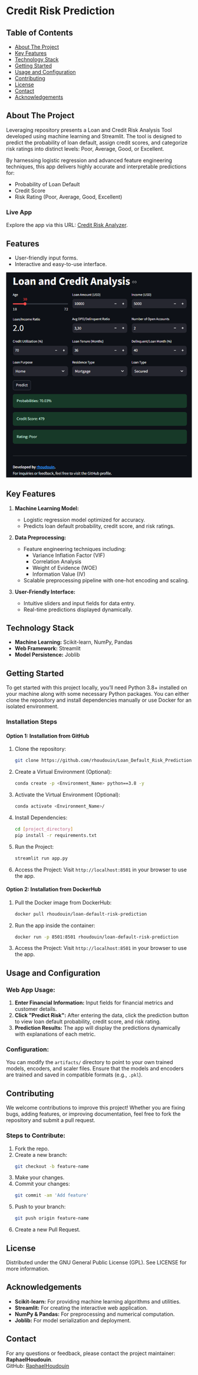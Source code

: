 #  Credit Risk Prediction

## Table of Contents
- [About The Project](#about-the-project)
- [Key Features](#key-features)
- [Technology Stack](#technology-stack)
- [Getting Started](#getting-started)
- [Usage and Configuration](#usage-and-configuration)
- [Contributing](#contributing)
- [License](#license)
- [Contact](#contact)
- [Acknowledgements](#acknowledgements)

## About The Project

Leveraging repository presents a Loan and Credit Risk Analysis Tool developed using machine learning and Streamlit. The tool is designed to predict the probability of loan default, assign credit scores, and categorize risk ratings into distinct levels: Poor, Average, Good, or Excellent.

By harnessing logistic regression and advanced feature engineering techniques, this app delivers highly accurate and interpretable predictions for:

- Probability of Loan Default
- Credit Score
- Risk Rating (Poor, Average, Good, Excellent)


### Live App
Explore the app via this URL: [Credit Risk Analyzer](https://raphaelhoudouin-credit-risk-prediction.streamlit.app/).

## Features
- User-friendly input forms.
- Interactive and easy-to-use interface.

![Streamlit App Screenshot](streamlit/streamlit_screenshot.png)

## Key Features

1. **Machine Learning Model:**
   - Logistic regression model optimized for accuracy.
   - Predicts loan default probability, credit score, and risk ratings.

2. **Data Preprocessing:**
   - Feature engineering techniques including:
     - Variance Inflation Factor (VIF)
     - Correlation Analysis
     - Weight of Evidence (WOE)
     - Information Value (IV)
   - Scalable preprocessing pipeline with one-hot encoding and scaling.

3. **User-Friendly Interface:**
   - Intuitive sliders and input fields for data entry.
   - Real-time predictions displayed dynamically.

## Technology Stack

- **Machine Learning:** Scikit-learn, NumPy, Pandas
- **Web Framework:** Streamlit
- **Model Persistence:** Joblib

## Getting Started

To get started with this project locally, you’ll need Python 3.8+ installed on your machine along with some necessary Python packages. You can either clone the repository and install dependencies manually or use Docker for an isolated environment.

### Installation Steps

#### Option 1: Installation from GitHub

1. Clone the repository:
   ```bash
   git clone https://github.com/rhoudouin/Loan_Default_Risk_Prediction.git
   ```

2. Create a Virtual Environment (Optional):
   ```bash
   conda create -p <Environment_Name> python==3.8 -y
   ```

3. Activate the Virtual Environment (Optional):
   ```bash
   conda activate <Environment_Name>/
   ```

4. Install Dependencies:
   ```bash
   cd [project_directory]
   pip install -r requirements.txt
   ```

5. Run the Project:
   ```bash
   streamlit run app.py
   ```

6. Access the Project:
   Visit `http://localhost:8501` in your browser to use the app.

#### Option 2: Installation from DockerHub

1. Pull the Docker image from DockerHub:
   ```bash
   docker pull rhoudouin/loan-default-risk-prediction
   ```

2. Run the app inside the container:
   ```bash
   docker run -p 8501:8501 rhoudouin/loan-default-risk-prediction
   ```

3. Access the Project:
   Visit `http://localhost:8501` in your browser to use the app.

## Usage and Configuration

### Web App Usage:
1. **Enter Financial Information:** Input fields for financial metrics and customer details.
2. **Click "Predict Risk":** After entering the data, click the prediction button to view loan default probability, credit score, and risk rating.
3. **Prediction Results:** The app will display the predictions dynamically with explanations of each metric.

### Configuration:
You can modify the `artifacts/` directory to point to your own trained models, encoders, and scaler files. Ensure that the models and encoders are trained and saved in compatible formats (e.g., `.pkl`).

## Contributing

We welcome contributions to improve this project! Whether you are fixing bugs, adding features, or improving documentation, feel free to fork the repository and submit a pull request.

### Steps to Contribute:
1. Fork the repo.
2. Create a new branch:
   ```bash
   git checkout -b feature-name
   ```
3. Make your changes.
4. Commit your changes:
   ```bash
   git commit -am 'Add feature'
   ```
5. Push to your branch:
   ```bash
   git push origin feature-name
   ```
6. Create a new Pull Request.

## License

Distributed under the GNU General Public License (GPL). See LICENSE for more information.

## Acknowledgements

- **Scikit-learn:** For providing machine learning algorithms and utilities.
- **Streamlit:** For creating the interactive web application.
- **NumPy & Pandas:** For preprocessing and numerical computation.
- **Joblib:** For model serialization and deployment.

## Contact

For any questions or feedback, please contact the project maintainer: **RaphaelHoudouin**.  
GitHub: [RaphaelHoudouin](https://github.com/RaphaelHoudouin)



